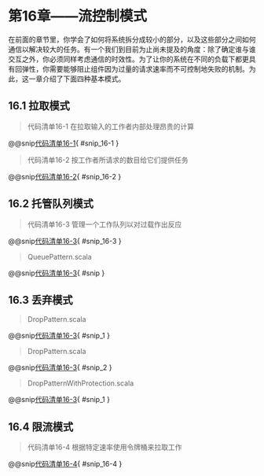 # 第16章——流控制模式

在前面的章节里，你学会了如何将系统拆分成较小的部分，以及这些部分之间如何通信以解决较大的任务。有一个我们到目前为止尚未提及的角度：除了确定谁与谁交互之外，你必须同样考虑通信的时效性。为了让你的系统在不同的负载下都更具有回弹性，你需要能够阻止组件因为过量的请求速率而不可控制地失败的机制。为此，这一章介绍了下面四种基本模式。

## 16.1  拉取模式

>代码清单16-1 在拉取输入的工作者内部处理昂贵的计算

@@snip[代码清单16-1](../../../../chapter16/src/main/scala/chapter16/PullPattern.scala){ #snip_16-1 }

>代码清单16-2 按工作者所请求的数目给它们提供任务

@@snip[代码清单16-2](../../../../chapter16/src/main/scala/chapter16/PullPattern.scala){ #snip_16-2 }

## 16.2 托管队列模式

>代码清单16-3 管理一个工作队列以对过载作出反应

@@snip[代码清单16-3](../../../../chapter16/src/main/scala/chapter16/QueuePattern.scala){ #snip_16-3 }

>QueuePattern.scala

@@snip[代码清单16-3](../../../../chapter16/src/main/scala/chapter16/QueuePattern.scala){ #snip }

## 16.3 丢弃模式

>DropPattern.scala

@@snip[代码清单16-3](../../../../chapter16/src/main/scala/chapter16/DropPattern.scala){ #snip_1 }

>DropPattern.scala

@@snip[代码清单16-3](../../../../chapter16/src/main/scala/chapter16/DropPattern.scala){ #snip_2 }

>DropPatternWithProtection.scala

@@snip[代码清单16-3](../../../../chapter16/src/main/scala/chapter16/DropPatternWithProtection.scala){ #snip_1 }

## 16.4 限流模式

>代码清单16-4 根据特定速率使用令牌桶来拉取工作

@@snip[代码清单16-4](../../../../chapter16/src/main/scala/chapter16/ThrottlingPattern.scala){ #snip_16-4 }


